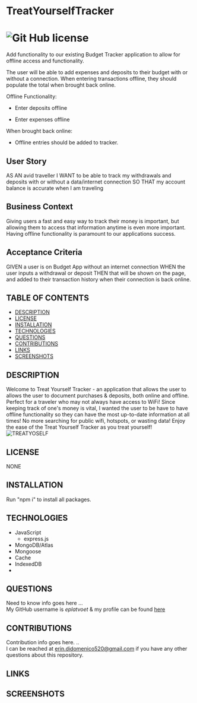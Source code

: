 # TreatYourselfTracker

  
# ![Git Hub license](https://img.shields.io/badge/License-Unlicensed-blue.svg)


Add functionality to our existing Budget Tracker application to allow for offline access and functionality.

The user will be able to add expenses and deposits to their budget with or without a connection. When entering transactions offline, they should populate the total when brought back online.

Offline Functionality:

  * Enter deposits offline

  * Enter expenses offline

When brought back online:

  * Offline entries should be added to tracker.

## User Story
AS AN avid traveller
I WANT to be able to track my withdrawals and deposits with or without a data/internet connection
SO THAT my account balance is accurate when I am traveling

## Business Context

Giving users a fast and easy way to track their money is important, but allowing them to access that information anytime is even more important. Having offline functionality is paramount to our applications success.


## Acceptance Criteria
GIVEN a user is on Budget App without an internet connection
WHEN the user inputs a withdrawal or deposit
THEN that will be shown on the page, and added to their transaction history when their connection is back online.




## TABLE OF CONTENTS
- [DESCRIPTION](#DESCRIPTION)  
- [LICENSE](#LICENSE)  
- [INSTALLATION](#INSTALLATION)  
- [TECHNOLOGIES](#TECHNOLOGIES)  
- [QUESTIONS](#QUESTIONS)  
- [CONTRIBUTIONS](#CONTRIBUTIONS)
- [LINKS](#LINKS)  
- [SCREENSHOTS](#SCREENSHOTS)  

## DESCRIPTION
Welcome to Treat Yourself Tracker - an application that allows the user to allows the user to document purchases & deposits, both online and offline. Perfect for a traveler who may not always have access to WiFi! Since keeping track of one's money is vital, I wanted the user to be have to have offline functionality so they can have the most up-to-date information at all times! No more searching for public wifi, hotspots, or wasting data! Enjoy the ease of the Treat Yourself Tracker as you treat yourself!  
![TREATYOSELF](https://64.media.tumblr.com/860bf46c06902ad800868dd9792704f6/tumblr_inline_pin2ghNPx81qja3tq_250.gifv)

## LICENSE
NONE

## INSTALLATION
Run "npm i" to install all packages.

## TECHNOLOGIES
- JavaScript  
  - express.js
- MongoDB/Atlas  
- Mongoose  
- Cache  
- IndexedDB  
- 

## QUESTIONS
Need to know info goes here ...  
My GitHub username is *eplatvoet* & my profile can be found [here](https://github.com/eplatvoet) 

## CONTRIBUTIONS
Contribution info goes here. ..  
I can be reached at erin.didomenico520@gmail.com if you have any other questions about this repository.

## LINKS

## SCREENSHOTS

